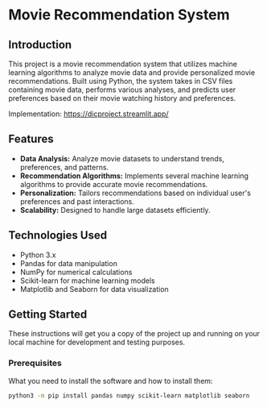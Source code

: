 # Movie Recommendation System

## Introduction
This project is a movie recommendation system that utilizes machine learning algorithms to analyze movie data and provide personalized movie recommendations. Built using Python, the system takes in CSV files containing movie data, performs various analyses, and predicts user preferences based on their movie watching history and preferences.

Implementation: https://dicproject.streamlit.app/

## Features
- **Data Analysis:** Analyze movie datasets to understand trends, preferences, and patterns.
- **Recommendation Algorithms:** Implements several machine learning algorithms to provide accurate movie recommendations.
- **Personalization:** Tailors recommendations based on individual user's preferences and past interactions.
- **Scalability:** Designed to handle large datasets efficiently.

## Technologies Used
- Python 3.x
- Pandas for data manipulation
- NumPy for numerical calculations
- Scikit-learn for machine learning models
- Matplotlib and Seaborn for data visualization

## Getting Started
These instructions will get you a copy of the project up and running on your local machine for development and testing purposes.

### Prerequisites
What you need to install the software and how to install them:
```bash
python3 -m pip install pandas numpy scikit-learn matplotlib seaborn
